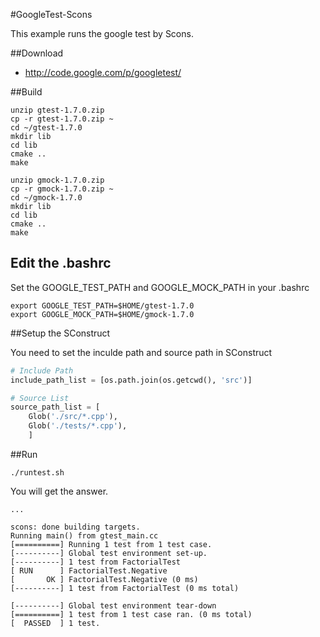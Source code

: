 #GoogleTest-Scons

This example runs the google test by Scons.

##Download

- http://code.google.com/p/googletest/

##Build

    unzip gtest-1.7.0.zip
    cp -r gtest-1.7.0.zip ~
    cd ~/gtest-1.7.0
    mkdir lib
    cd lib
    cmake ..
    make

    unzip gmock-1.7.0.zip
    cp -r gmock-1.7.0.zip ~
    cd ~/gmock-1.7.0
    mkdir lib
    cd lib
    cmake ..
    make

## Edit the .bashrc

Set the GOOGLE_TEST_PATH and GOOGLE_MOCK_PATH in your .bashrc

    export GOOGLE_TEST_PATH=$HOME/gtest-1.7.0
    export GOOGLE_MOCK_PATH=$HOME/gmock-1.7.0

##Setup the SConstruct

You need to set the inculde path and source path in SConstruct

```python
# Include Path
include_path_list = [os.path.join(os.getcwd(), 'src')]

# Source List
source_path_list = [
    Glob('./src/*.cpp'),
    Glob('./tests/*.cpp'),
    ]
```

##Run

    ./runtest.sh

You will get the answer.

    ...

    scons: done building targets.
    Running main() from gtest_main.cc
    [==========] Running 1 test from 1 test case.
    [----------] Global test environment set-up.
    [----------] 1 test from FactorialTest
    [ RUN      ] FactorialTest.Negative
    [       OK ] FactorialTest.Negative (0 ms)
    [----------] 1 test from FactorialTest (0 ms total)

    [----------] Global test environment tear-down
    [==========] 1 test from 1 test case ran. (0 ms total)
    [  PASSED  ] 1 test.
